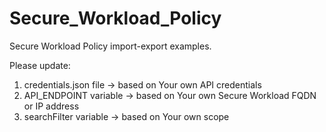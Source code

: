 # Secure_Workload_Policy

Secure Workload Policy import-export examples. 


Please update:

1. credentials.json file  -> based on Your own API credentials
2. API_ENDPOINT variable  -> based on Your own Secure Workload FQDN or IP address
3. searchFilter variable  -> based on Your own scope 
